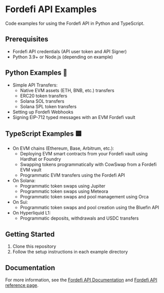 # Fordefi API Examples

Code examples for using the Fordefi API in Python and TypeScript.

## Prerequisites
- Fordefi API credentials (API user token and API Signer)
- Python 3.9+ or Node.js (depending on example)

## Python Examples 🐍
* Simple API Transfers:
  * Native EVM assets (ETH, BNB, etc.) transfers
  * ERC20 token transfers
  * Solana SOL transfers
  * Solana SPL token transfers
* Setting up Fordefi Webhooks
* Signing EIP-712 typed messages with an EVM Fordefi vault

## TypeScript Examples 🟦
* On EVM chains (Ethereum, Base, Arbitrum, etc.):
  * Deploying EVM smart contracts from your Fordefi vault using Hardhat or Foundry
  * Swapping tokens programmatically with CowSwap from a Fordefi EVM vault
  * Programmatic EVM transfers using the Fordefi API
* On Solana:
  * Programmatic token swaps using Jupiter
  * Programmatic token swaps using Meteora
  * Programmatic token swaps and pool management using Orca
* On Sui:
  * Programmatic token swaps and pool creation using the Bluefin API
* On Hyperliquid L1:
  * Programmatic deposits, withdrawals and USDC transfers

## Getting Started
1. Clone this repository
2. Follow the setup instructions in each example directory

## Documentation
For more information, see the [Fordefi API Documentation](https://docs.fordefi.com/developers/program-overview) and [Fordefi API reference page](https://docs.fordefi.com/api/openapi).